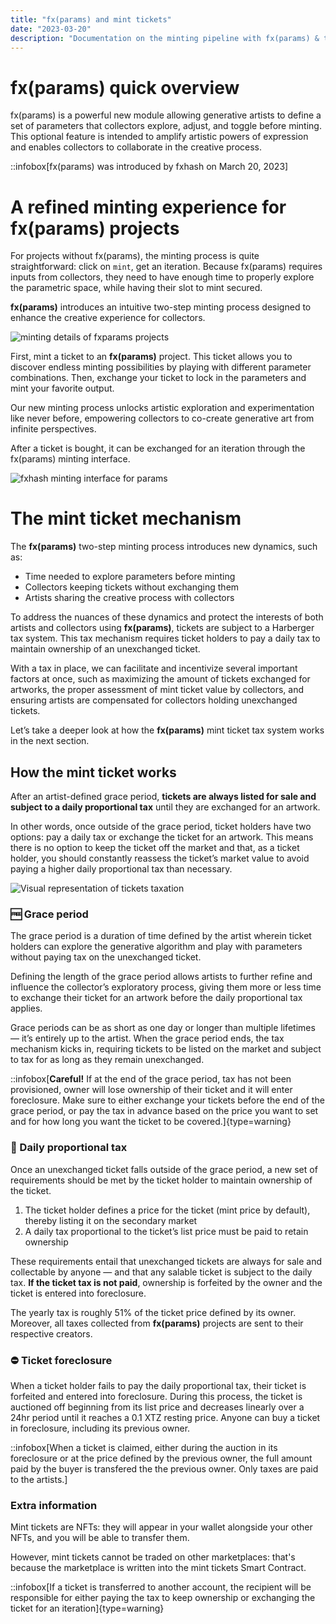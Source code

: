 ```yaml
---
title: "fx(params) and mint tickets"
date: "2023-03-20"
description: "Documentation on the minting pipeline with fx(params) & the mint tickets."
---
```


# fx(params) quick overview

fx(params) is a powerful new module allowing generative artists to define a set of parameters that collectors explore, adjust, and toggle before minting. This optional feature is intended to amplify artistic powers of expression and enables collectors to collaborate in the creative process.

::infobox[fx(params) was introduced by fxhash on March 20, 2023]

# A refined minting experience for fx(params) projects

For projects without fx(params), the minting process is quite straightforward: click on `mint`, get an iteration. Because fx(params) requires inputs from collectors, they need to have enough time to properly explore the parametric space, while having their slot to mint secured.

**fx(params)** introduces an intuitive two-step minting process designed to enhance the creative experience for collectors.

![minting details of fxparams projects](/images/doc/artist/fxparams/tickets.png)

First, mint a ticket to an **fx(params)** project. This ticket allows you to discover endless minting possibilities by playing with different parameter combinations. Then, exchange your ticket to lock in the parameters and mint your favorite output.

Our new minting process unlocks artistic exploration and experimentation like never before, empowering collectors to co-create generative art from infinite perspectives.

After a ticket is bought, it can be exchanged for an iteration through the fx(params) minting interface.

![fxhash minting interface for params](/images/doc/artist/fxparams/mint-interface.png)

# The mint ticket mechanism

The **fx(params)** two-step minting process introduces new dynamics, such as:

- Time needed to explore parameters before minting
- Collectors keeping tickets without exchanging them
- Artists sharing the creative process with collectors

To address the nuances of these dynamics and protect the interests of both artists and collectors using **fx(params)**, tickets are subject to a Harberger tax system. This tax mechanism requires ticket holders to pay a daily tax to maintain ownership of an unexchanged ticket.

With a tax in place, we can facilitate and incentivize several important factors at once, such as maximizing the amount of tickets exchanged for artworks, the proper assessment of mint ticket value by collectors, and ensuring artists are compensated for collectors holding unexchanged tickets.

Let’s take a deeper look at how the **fx(params)** mint ticket tax system works in the next section.

## How the mint ticket works

After an artist-defined grace period, **tickets are always listed for sale and subject to a daily proportional tax** until they are exchanged for an artwork.

In other words, once outside of the grace period, ticket holders have two options: pay a daily tax or exchange the ticket for an artwork. This means there is no option to keep the ticket off the market and that, as a ticket holder, you should constantly reassess the ticket’s market value to avoid paying a higher daily proportional tax than necessary.

![Visual representation of tickets taxation](/images/doc/collector/fxparams/ticket-tax.png)

### 🆓 Grace period

The grace period is a duration of time defined by the artist wherein ticket holders can explore the generative algorithm and play with parameters without paying tax on the unexchanged ticket.

Defining the length of the grace period allows artists to further refine and influence the collector’s exploratory process, giving them more or less time to exchange their ticket for an artwork before the daily proportional tax applies.

Grace periods can be as short as one day or longer than multiple lifetimes — it’s entirely up to the artist. When the grace period ends, the tax mechanism kicks in, requiring tickets to be listed on the market and subject to tax for as long as they remain unexchanged.

::infobox[**Careful!** If at the end of the grace period, tax has not been provisioned, owner will lose ownership of their ticket and it will enter foreclosure. Make sure to either exchange your tickets before the end of the grace period, or pay the tax in advance based on the price you want to set and for how long you want the ticket to be covered.]{type=warning}

### 💸 Daily proportional tax

Once an unexchanged ticket falls outside of the grace period, a new set of requirements should be met by the ticket holder to maintain ownership of the ticket.

1. The ticket holder defines a price for the ticket (mint price by default), thereby listing it on the secondary market
2. A daily tax proportional to the ticket’s list price must be paid to retain ownership

These requirements entail that unexchanged tickets are always for sale and collectable by anyone — and that any salable ticket is subject to the daily tax. **If the ticket tax is not paid**, ownership is forfeited by the owner and the ticket is entered into foreclosure.

The yearly tax is roughly 51% of the ticket price defined by its owner. Moreover, all taxes collected from **fx(params)** projects are sent to their respective creators.

### ⛔ Ticket foreclosure

When a ticket holder fails to pay the daily proportional tax, their ticket is forfeited and entered into foreclosure. During this process, the ticket is auctioned off beginning from its list price and decreases linearly over a 24hr period until it reaches a 0.1 XTZ resting price. Anyone can buy a ticket in foreclosure, including its previous owner.

::infobox[When a ticket is claimed, either during the auction in its foreclosure or at the price defined by the previous owner, the full amount paid by the buyer is transfered the the previous owner. Only taxes are paid to the artists.]

### Extra information

Mint tickets are NFTs: they will appear in your wallet alongside your other NFTs, and you will be able to transfer them.

However, mint tickets cannot be traded on other marketplaces: that's because the marketplace is written into the mint tickets Smart Contract.

::infobox[If a ticket is transferred to another account, the recipient will be responsible for either paying the tax to keep ownership or exchanging the ticket for an iteration]{type=warning}
